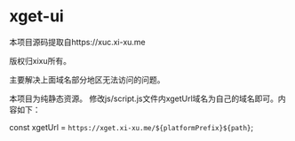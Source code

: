 # xget-ui
本项目源码提取自https://xuc.xi-xu.me

版权归xixu所有。

主要解决上面域名部分地区无法访问的问题。

本项目为纯静态资源。
修改js/script.js文件内xgetUrl域名为自己的域名即可。内容如下：

const xgetUrl = `https://xget.xi-xu.me/${platformPrefix}${path}`;